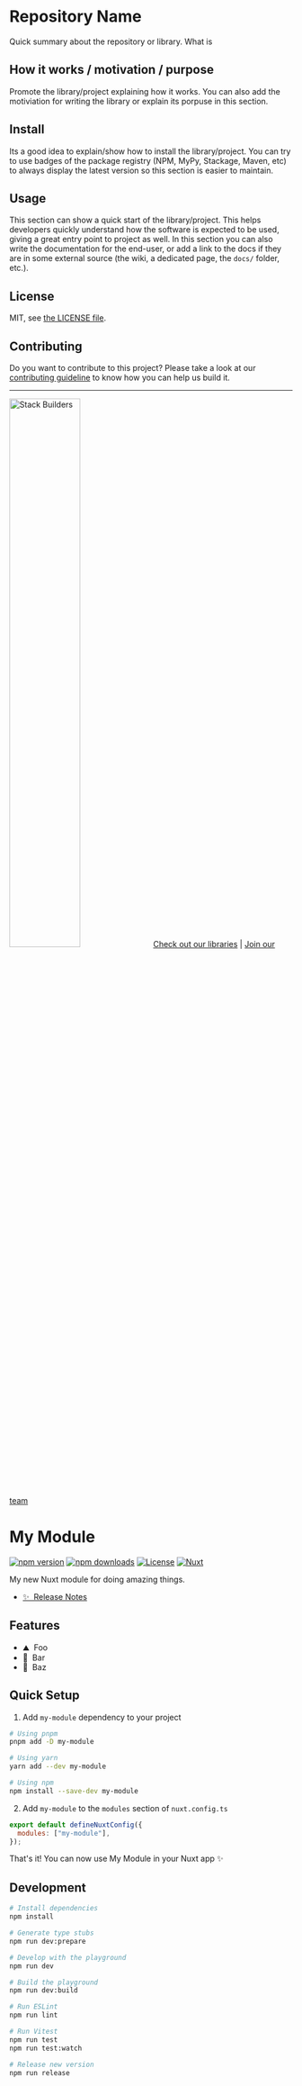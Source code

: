 # Repository Name

Quick summary about the repository or library. What is

## How it works / motivation / purpose

Promote the library/project explaining how it works. You can also add the motiviation for writing the library or explain its porpuse in this section.

## Install

Its a good idea to explain/show how to install the library/project. You can try to use badges of the package registry (NPM, MyPy, Stackage, Maven, etc) to always display the latest version so this section is easier to maintain.

## Usage

This section can show a quick start of the library/project. This helps developers quickly understand how the software is expected to be used, giving a great entry point to project as well. In this section you can also write the documentation for the end-user, or add a link to the docs if they are in some external source (the wiki, a dedicated page, the `docs/` folder, etc.).

<!-- Add any other required sections here as needed -->

## License

<!-- NOTE: If you need a different type of licence, please check with the OSS team before changing it -->

MIT, see [the LICENSE file](LICENSE).

## Contributing

Do you want to contribute to this project? Please take a look at our [contributing guideline](/docs/CONTRIBUTING.md) to know how you can help us build it.

---

<img src="https://www.stackbuilders.com/media/images/Sb-supports.original.png" alt="Stack Builders" width="50%"></img>
[Check out our libraries](https://github.com/stackbuilders/) | [Join our team](https://www.stackbuilders.com/join-us/)

<!--
Get your module up and running quickly.

Find and replace all on all files (CMD+SHIFT+F):
- Name: My Module
- Package name: my-module
- Description: My new Nuxt module
-->

# My Module

[![npm version][npm-version-src]][npm-version-href]
[![npm downloads][npm-downloads-src]][npm-downloads-href]
[![License][license-src]][license-href]
[![Nuxt][nuxt-src]][nuxt-href]

My new Nuxt module for doing amazing things.

- [✨ &nbsp;Release Notes](/CHANGELOG.md)
  <!-- - [🏀 Online playground](https://stackblitz.com/github/stackbuilders/nuxt-utm?file=playground%2Fapp.vue) -->
  <!-- - [📖 &nbsp;Documentation](https://example.com) -->

## Features

<!-- Highlight some of the features your module provide here -->

- ⛰ &nbsp;Foo
- 🚠 &nbsp;Bar
- 🌲 &nbsp;Baz

## Quick Setup

1. Add `my-module` dependency to your project

```bash
# Using pnpm
pnpm add -D my-module

# Using yarn
yarn add --dev my-module

# Using npm
npm install --save-dev my-module
```

2. Add `my-module` to the `modules` section of `nuxt.config.ts`

```js
export default defineNuxtConfig({
  modules: ["my-module"],
});
```

That's it! You can now use My Module in your Nuxt app ✨

## Development

```bash
# Install dependencies
npm install

# Generate type stubs
npm run dev:prepare

# Develop with the playground
npm run dev

# Build the playground
npm run dev:build

# Run ESLint
npm run lint

# Run Vitest
npm run test
npm run test:watch

# Release new version
npm run release
```

<!-- Badges -->

[npm-version-src]: https://img.shields.io/npm/v/my-module/latest.svg?style=flat&colorA=18181B&colorB=28CF8D
[npm-version-href]: https://npmjs.com/package/my-module
[npm-downloads-src]: https://img.shields.io/npm/dm/my-module.svg?style=flat&colorA=18181B&colorB=28CF8D
[npm-downloads-href]: https://npmjs.com/package/my-module
[license-src]: https://img.shields.io/npm/l/my-module.svg?style=flat&colorA=18181B&colorB=28CF8D
[license-href]: https://npmjs.com/package/my-module
[nuxt-src]: https://img.shields.io/badge/Nuxt-18181B?logo=nuxt.js
[nuxt-href]: https://nuxt.com

